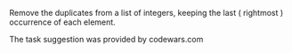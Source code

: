 Remove the duplicates from a list of integers, keeping the last ( rightmost ) occurrence of each element.

The task suggestion was provided by codewars.com
